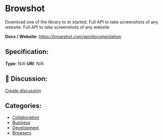 # Browshot


Download one of the library to et started.  Full API to take screenshots of any website. Full API to take screenshots of any website

**Docs / Website**: https://browshot.com/api/documentation

## Specification:
**Type**:  N/A 
**URI**:  N/A 

## 💬 Discussion:
[Create discussion](link)

## Categories:
- [Collaboration](https://github.com/apis-list/apis-list#collaboration)
- [Business](https://github.com/apis-list/apis-list#business)
- [Development](https://github.com/apis-list/apis-list#development)
- [Browsers](https://github.com/apis-list/apis-list#browsers)






